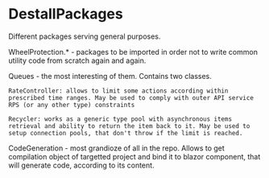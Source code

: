 # DestallPackages

Different packages serving general purposes.

WheelProtection.* - packages to be imported in order not to write common utility code from scratch again and again.

  Queues - the most interesting of them. Contains two classes. 
  
    RateController: allows to limit some actions according within prescribed time ranges. May be used to comply with outer API service RPS (or any other type) constraints
    
    Recycler: works as a generic type pool with asynchronous items retrieval and ability to return the item back to it. May be used to setup connection pools, that don't throw if the limit is reached.

CodeGeneration - most grandioze of all in the repo. Allows to get compilation object of targetted project and bind it to blazor component, that will generate code, according to its content.
  
